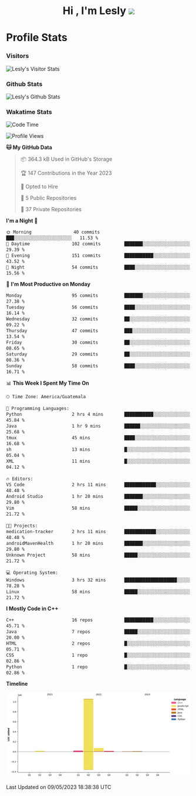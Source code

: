 <h1 align="center">Hi , I'm Lesly <img src="https://media.giphy.com/media/hvRJCLFzcasrR4ia7z/giphy.gif" width="28"></h1>


# Profile Stats

### Visitors
![Lesly's Visitor Stats](https://komarev.com/ghpvc/?username=leslycarrascoj&color=blue&style=for-the-badge&label=VIEWS)

### Github Stats
![Lesly's  Github Stats](https://github-readme-stats.vercel.app/api?username=leslycarrascoj&hide=contribs,issues,stars&count_private=true&include_all_commits=true&show_icons=true&theme=tokyonight)

### Wakatime Stats

<!--START_SECTION:waka-->
![Code Time](http://img.shields.io/badge/Code%20Time-290%20hrs%207%20mins-blue)

![Profile Views](http://img.shields.io/badge/Profile%20Views-1-blue)

**🐱 My GitHub Data** 

> 📦 364.3 kB Used in GitHub's Storage 
 > 
> 🏆 147 Contributions in the Year 2023
 > 
> 💼 Opted to Hire
 > 
> 📜 5 Public Repositories 
 > 
> 🔑 37 Private Repositories 
 > 
**I'm a Night 🦉** 

```text
🌞 Morning                40 commits          ███░░░░░░░░░░░░░░░░░░░░░░   11.53 % 
🌆 Daytime                102 commits         ███████░░░░░░░░░░░░░░░░░░   29.39 % 
🌃 Evening                151 commits         ███████████░░░░░░░░░░░░░░   43.52 % 
🌙 Night                  54 commits          ████░░░░░░░░░░░░░░░░░░░░░   15.56 % 
```
📅 **I'm Most Productive on Monday** 

```text
Monday                   95 commits          ███████░░░░░░░░░░░░░░░░░░   27.38 % 
Tuesday                  56 commits          ████░░░░░░░░░░░░░░░░░░░░░   16.14 % 
Wednesday                32 commits          ██░░░░░░░░░░░░░░░░░░░░░░░   09.22 % 
Thursday                 47 commits          ███░░░░░░░░░░░░░░░░░░░░░░   13.54 % 
Friday                   30 commits          ██░░░░░░░░░░░░░░░░░░░░░░░   08.65 % 
Saturday                 29 commits          ██░░░░░░░░░░░░░░░░░░░░░░░   08.36 % 
Sunday                   58 commits          ████░░░░░░░░░░░░░░░░░░░░░   16.71 % 
```


📊 **This Week I Spent My Time On** 

```text
🕑︎ Time Zone: America/Guatemala

💬 Programming Languages: 
Python                   2 hrs 4 mins        ███████████░░░░░░░░░░░░░░   45.84 % 
Java                     1 hr 9 mins         ██████░░░░░░░░░░░░░░░░░░░   25.68 % 
tmux                     45 mins             ████░░░░░░░░░░░░░░░░░░░░░   16.68 % 
sh                       13 mins             █░░░░░░░░░░░░░░░░░░░░░░░░   05.04 % 
XML                      11 mins             █░░░░░░░░░░░░░░░░░░░░░░░░   04.12 % 

🔥 Editors: 
VS Code                  2 hrs 11 mins       ████████████░░░░░░░░░░░░░   48.48 % 
Android Studio           1 hr 20 mins        ███████░░░░░░░░░░░░░░░░░░   29.80 % 
Vim                      58 mins             █████░░░░░░░░░░░░░░░░░░░░   21.72 % 

🐱‍💻 Projects: 
medication-tracker       2 hrs 11 mins       ████████████░░░░░░░░░░░░░   48.48 % 
androidMavenHealth       1 hr 20 mins        ███████░░░░░░░░░░░░░░░░░░   29.80 % 
Unknown Project          58 mins             █████░░░░░░░░░░░░░░░░░░░░   21.72 % 

💻 Operating System: 
Windows                  3 hrs 32 mins       ████████████████████░░░░░   78.28 % 
Linux                    58 mins             █████░░░░░░░░░░░░░░░░░░░░   21.72 % 
```

**I Mostly Code in C++** 

```text
C++                      16 repos            ███████████░░░░░░░░░░░░░░   45.71 % 
Java                     7 repos             █████░░░░░░░░░░░░░░░░░░░░   20.00 % 
HTML                     2 repos             █░░░░░░░░░░░░░░░░░░░░░░░░   05.71 % 
CSS                      1 repo              █░░░░░░░░░░░░░░░░░░░░░░░░   02.86 % 
Python                   1 repo              █░░░░░░░░░░░░░░░░░░░░░░░░   02.86 % 
```



**Timeline**

![Lines of Code chart](https://raw.githubusercontent.com/leslycarrascoj/leslycarrascoj/main/assets/bar_graph.png)


 Last Updated on 09/05/2023 18:38:38 UTC
<!--END_SECTION:waka-->

